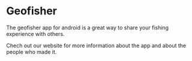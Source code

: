 Geofisher
=========

The geofisher app for android is a great way to share your fishing experience with others.

Chech out our website for more information about the app and about the people who made it. 
